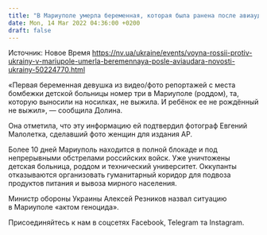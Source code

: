 ```yaml
---
title: "В Мариуполе умерла беременная, которая была ранена после авиаудара по роддому"
date: Mon, 14 Mar 2022 04:36:00 +0200
draft: false
---
```

Источник: Новое Время https://nv.ua/ukraine/events/voyna-rossii-protiv-ukrainy-v-mariupole-umerla-beremennaya-posle-aviaudara-novosti-ukrainy-50224770.html


«Первая беременная девушка из видео/фото репортажей с места бомбежки детской больницы номер три в Мариуполе (роддом), та, которую выносили на носилках, не выжила. И ребёнок ее не рождённый не выжил», — сообщила Долина.

Она отметила, что эту информацию ей подтвердил фотограф Евгений Малолетка, сделавший фото женщин для издания АР.

Более 10 дней Мариуполь находится в полной блокаде и под непрерывными обстрелами российских войск. Уже уничтожены детская больница, роддом и технический университет. Оккупанты отказываются организовать гуманитарный коридор для подвоза продуктов питания и вывоза мирного населения.

Министр обороны Украины Алексей Резников назвал ситуацию в Мариуполе «актом геноцида».

Присоединяйтесь к нам в соцсетях Facebook, Telegram та Instagram.
